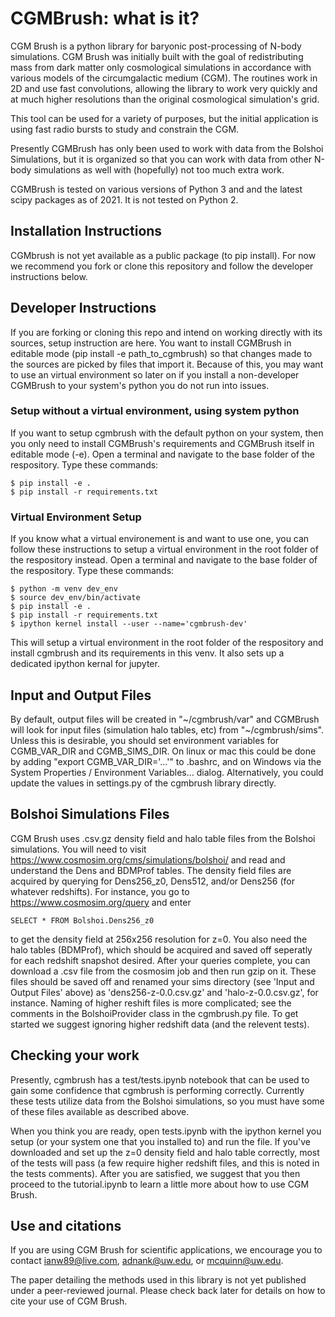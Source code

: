 # CGMBrush: what is it?

CGM Brush is a python library for baryonic post-processing of N-body simulations. CGM Brush was initially built with the goal of redistributing mass from dark matter only cosmological simulations in accordance with various models of the circumgalactic medium (CGM). The routines work in 2D and use fast convolutions, allowing the library to work very quickly and at much higher resolutions than the original cosmological simulation's grid.

This tool can be used for a variety of purposes, but the initial application is using fast radio bursts to study and constrain the CGM.

Presently CGMBrush has only been used to work with data from the Bolshoi Simulations, but it is organized so that you can work with data from other N-body simulations as well with (hopefully) not too much extra work.

CGMBrush is tested on various versions of Python 3 and and the latest scipy packages as of 2021. It is not tested on Python 2.

## Installation Instructions

CGMbrush is not yet available as a public package (to pip install). For now we recommend you fork or clone this repository and follow the developer instructions below.


## Developer Instructions
If you are forking or cloning this repo and intend on working directly with its sources, setup instruction are here. You want to install CGMBrush in editable mode (pip install -e path_to_cgmbrush) so that changes made to the sources are picked by files that import it. Because of this, you may want to use an virtual environment so later on if you install a non-developer CGMBrush to your system's python you do not run into issues.

### Setup without a virtual environment, using system python

If you want to setup cgmbrush with the default python on your system, then you only need to install CGMBrush's requirements and CGMBrush itself in editable mode (-e). Open a terminal and navigate to the base folder of the respository. Type these commands:
```
$ pip install -e .
$ pip install -r requirements.txt
```

### Virtual Environment Setup
If you know what a virtual environement is and want to use one, you can follow these instructions to setup a virtual environment in the root folder of the respository instead. Open a terminal and navigate to the base folder of the respository. Type these commands:
```
$ python -m venv dev_env
$ source dev_env/bin/activate
$ pip install -e .
$ pip install -r requirements.txt
$ ipython kernel install --user --name='cgmbrush-dev'
```
This will setup a virtual environment in the root folder of the respository and install cgmbrush and its requirements in this venv. It also sets up a dedicated ipython kernal for jupyter.



## Input and Output Files

By default, output files will be created in "\~/cgmbrush/var" and CGMBrush will look for input files (simulation halo tables, etc) from "\~/cgmbrush/sims". Unless this is desirable, you should set environment variables for CGMB_VAR_DIR and CGMB_SIMS_DIR. On linux or mac this could be done by adding "export CGMB_VAR_DIR='...'" to .bashrc, and on Windows via the System Properties / Environment Variables... dialog. Alternatively, you could update the values in settings.py of the cgmbrush library directly.


## Bolshoi Simulations Files
CGM Brush uses .csv.gz density field and halo table files from the Bolshoi simulations. You will need to visit https://www.cosmosim.org/cms/simulations/bolshoi/ and read and understand the Dens and BDMProf tables. The density field files are acquired by querying for Dens256_z0, Dens512, and/or Dens256 (for whatever redshifts). For instance, you go to https://www.cosmosim.org/query and enter
```
SELECT * FROM Bolshoi.Dens256_z0
```
to get the density field at 256x256 resolution for z=0. You also need the halo tables (BDMProf), which should be acquired and saved off seperatly for each redshift snapshot desired. After your queries complete, you can download a .csv file from the cosmosim job and then run gzip on it. These files should be saved off and renamed your sims directory (see 'Input and Output Files' above) as 'dens256-z-0.0.csv.gz' and 'halo-z-0.0.csv.gz', for instance. Naming of higher reshift files is more complicated; see the comments in the BolshoiProvider class in the cgmbrush.py file. To get started we suggest ignoring higher redshift data (and the relevent tests).


## Checking your work

Presently, cgmbrush has a test/tests.ipynb notebook that can be used to gain some confidence that cgmbrush is performing correctly. Currently these tests utilize data from the Bolshoi simulations, so you must have some of these files available as described above.

When you think you are ready, open tests.ipynb with the ipython kernel you setup (or your system one that you installed to) and run the file. If you've downloaded and set up the z=0 density field and halo table correctly, most of the tests will pass (a few require higher redshift files, and this is noted in the tests comments). After you are satisfied, we suggest that you then proceed to the tutorial.ipynb to learn a little more about how to use CGM Brush.

## Use and citations
If you are using CGM Brush for scientific applications, we encourage you to contact ianw89@live.com, adnank@uw.edu, or mcquinn@uw.edu.

The paper detailing the methods used in this library is not yet published under a peer-reviewed journal. Please check back later for details on how to cite your use of CGM Brush.
